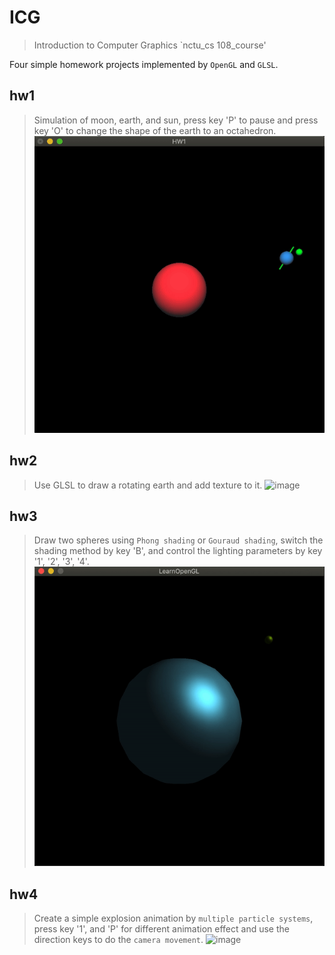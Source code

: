 # ICG
> Introduction to Computer Graphics `nctu_cs 108_course'

Four simple homework projects implemented by `OpenGL` and `GLSL`.

## hw1

>Simulation of moon, earth, and sun, press key 'P' to pause and press key 'O' to change the shape of the earth to an octahedron.
![image](https://github.com/william0206/ICG/blob/master/hw1.gif)

## hw2

>Use GLSL to draw a rotating earth and add texture to it.
![image](https://github.com/william0206/ICG/blob/master/hw2.gif)


## hw3

> Draw two spheres using `Phong shading` or `Gouraud shading`, switch the shading method by key 'B', and control the lighting parameters by key '1', '2', '3', '4'.
![image](https://github.com/william0206/ICG/blob/master/hw3.gif)

## hw4

> Create a simple explosion animation by `multiple particle systems`, press key '1', and 'P' for different animation effect and use the direction keys to do the `camera movement`.
![image](https://github.com/william0206/ICG/blob/master/hw4.gif)
